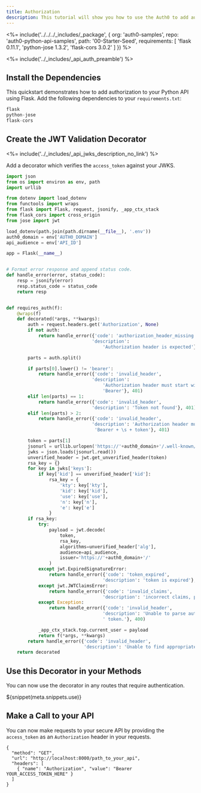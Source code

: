 ```yaml
---
title: Authorization
description: This tutorial will show you how to use the Auth0 to add authorization to your Python API.
---
```


<%= include('../../../_includes/_package', {
  org: 'auth0-samples',
  repo: 'auth0-python-api-samples',
  path: '00-Starter-Seed',
  requirements: [
    'flask 0.11.1',
    'python-jose 1.3.2',
    'flask-cors 3.0.2'
  ]
}) %>

<%= include('../_includes/_api_auth_preamble') %>

## Install the Dependencies

This quickstart demonstrates how to add authorization to your Python API using Flask. Add the following dependencies to your `requirements.txt`:

```python
flask
python-jose
flask-cors
```

## Create the JWT Validation Decorator

<%= include('../_includes/_api_jwks_description_no_link') %>

Add a decorator which verifies the `access_token` against your JWKS.

```python
import json
from os import environ as env, path
import urllib

from dotenv import load_dotenv
from functools import wraps
from flask import Flask, request, jsonify, _app_ctx_stack
from flask_cors import cross_origin
from jose import jwt

load_dotenv(path.join(path.dirname(__file__), '.env'))
auth0_domain = env['AUTH0_DOMAIN']
api_audience = env['API_ID']

app = Flask(__name__)


# Format error response and append status code.
def handle_error(error, status_code):
    resp = jsonify(error)
    resp.status_code = status_code
    return resp


def requires_auth(f):
    @wraps(f)
    def decorated(*args, **kwargs):
        auth = request.headers.get('Authorization', None)
        if not auth:
            return handle_error({'code': 'authorization_header_missing',
                                'description':
                                    'Authorization header is expected'}, 401)

        parts = auth.split()

        if parts[0].lower() != 'bearer':
            return handle_error({'code': 'invalid_header',
                                'description':
                                    'Authorization header must start with'
                                    'Bearer'}, 401)
        elif len(parts) == 1:
            return handle_error({'code': 'invalid_header',
                                'description': 'Token not found'}, 401)
        elif len(parts) > 2:
            return handle_error({'code': 'invalid_header',
                                'description': 'Authorization header must be'
                                 'Bearer + \s + token'}, 401)

        token = parts[1]
        jsonurl = urllib.urlopen('https://'+auth0_domain+'/.well-known/jwks.json')
        jwks = json.loads(jsonurl.read())
        unverified_header = jwt.get_unverified_header(token)
        rsa_key = {}
        for key in jwks['keys']:
            if key['kid'] == unverified_header['kid']:
                rsa_key = {
                    'kty': key['kty'],
                    'kid': key['kid'],
                    'use': key['use'],
                    'n': key['n'],
                    'e': key['e']
                }
        if rsa_key:
            try:
                payload = jwt.decode(
                    token,
                    rsa_key,
                    algorithms=unverified_header['alg'],
                    audience=api_audience,
                    issuer='https://'+auth0_domain+'/'
                )
            except jwt.ExpiredSignatureError:
                return handle_error({'code': 'token_expired',
                                    'description': 'token is expired'}, 401)
            except jwt.JWTClaimsError:
                return handle_error({'code': 'invalid_claims',
                                    'description': 'incorrect claims, please check the audience and issuer'}, 401)
            except Exception:
                return handle_error({'code': 'invalid_header',
                                    'description': 'Unable to parse authentication'
                                    ' token.'}, 400)

            _app_ctx_stack.top.current_user = payload
            return f(*args, **kwargs)
        return handle_error({'code': 'invalid_header',
                             'description': 'Unable to find appropriate key'}, 400)    
    return decorated
```

## Use this Decorator in your Methods

You can now use the decorator in any routes that require authentication.

${snippet(meta.snippets.use)}

## Make a Call to your API

You can now make requests to your secure API by providing the `access_token` as an `Authorization` header in your requests.

```har
{
  "method": "GET",
  "url": "http://localhost:8000/path_to_your_api",
  "headers": [
    { "name": "Authorization", "value": "Bearer YOUR_ACCESS_TOKEN_HERE" }
  ]
}
```
